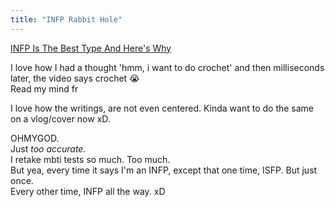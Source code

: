 ```yaml
---
title: "INFP Rabbit Hole"
---
```

[INFP Is The Best Type And Here's Why](https://youtu.be/knEF-jjaso8)  

I love how I had a thought 'hmm, i want to do crochet' and then milliseconds later, the video says crochet :sob:  
Read my mind fr  

I love how the writings, are not even centered. Kinda want to do the same on a vlog/cover now xD.  


OHMYGOD.  
Just *too accurate.*  
I retake mbti tests so much. Too much.  
But yea, every time it says I'm an INFP, except that one time, ISFP. But just once.  
Every other time, INFP all the way. xD  

